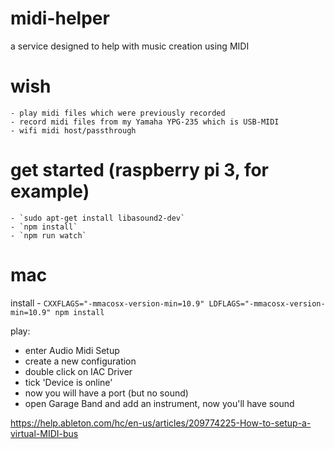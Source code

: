 # midi-helper
a service designed to help with music creation using MIDI


# wish
    - play midi files which were previously recorded
    - record midi files from my Yamaha YPG-235 which is USB-MIDI
    - wifi midi host/passthrough


# get started (raspberry pi 3, for example)
    - `sudo apt-get install libasound2-dev`
    - `npm install`
    - `npm run watch`

# mac

install - `CXXFLAGS="-mmacosx-version-min=10.9" LDFLAGS="-mmacosx-version-min=10.9" npm install`

play:

  - enter Audio Midi Setup
  - create a new configuration
  - double click on IAC Driver
  - tick 'Device is online'
  - now you will have a port (but no sound)
  - open Garage Band and add an instrument, now you'll have sound
  
  https://help.ableton.com/hc/en-us/articles/209774225-How-to-setup-a-virtual-MIDI-bus

  